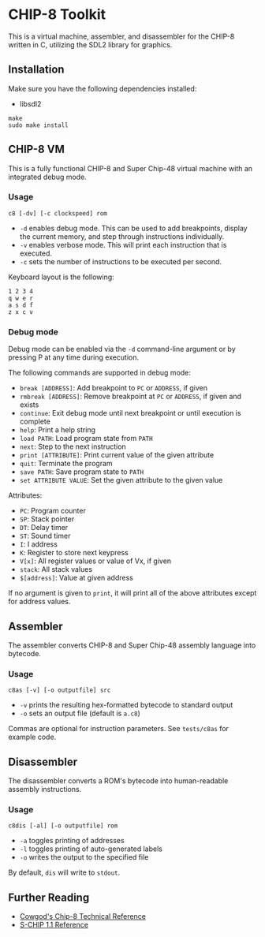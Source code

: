 # CHIP-8 Toolkit

This is a virtual machine, assembler, and disassembler for the CHIP-8 written
in C, utilizing the SDL2 library for graphics.

## Installation

Make sure you have the following dependencies installed:

* libsdl2

```
make
sudo make install
```

## CHIP-8 VM

This is a fully functional CHIP-8 and Super Chip-48 virtual machine with an
integrated debug mode.

### Usage

```
c8 [-dv] [-c clockspeed] rom
```

* `-d` enables debug mode. This can be used to add breakpoints, display the
  current memory, and step through instructions individually.
* `-v` enables verbose mode. This will print each instruction that is executed.
* `-c` sets the number of instructions to be executed per second.

Keyboard layout is the following:

```
1 2 3 4
q w e r
a s d f
z x c v
```

### Debug mode

Debug mode can be enabled via the `-d` command-line argument or by pressing P at
any time during execution.

The following commands are supported in debug mode:

* `break [ADDRESS]`: Add breakpoint to `PC` or `ADDRESS`, if given
* `rmbreak [ADDRESS]`: Remove breakpoint at `PC` or `ADDRESS`, if given and exists
* `continue`: Exit debug mode until next breakpoint or until execution is
  complete
* `help`: Print a help string
* `load PATH`: Load program state from `PATH`
* `next`: Step to the next instruction
* `print [ATTRIBUTE]`: Print current value of the given attribute
* `quit`: Terminate the program
* `save PATH`: Save program state to `PATH`
* `set ATTRIBUTE VALUE`: Set the given attribute to the given value

Attributes:

* `PC`: Program counter
* `SP`: Stack pointer
* `DT`: Delay timer
* `ST`: Sound timer
* `I`:  I address
* `K`:  Register to store next keypress
* `V[x]`:  All register values or value of Vx, if given
* `stack`: All stack values
* `$[address]`: Value at given address

If no argument is given to `print`, it will print all of the above attributes
except for address values.

## Assembler

The assembler converts CHIP-8 and Super Chip-48 assembly language into bytecode.

### Usage

```
c8as [-v] [-o outputfile] src
```

* `-v` prints the resulting hex-formatted bytecode to standard output
* `-o` sets an output file (default is `a.c8`)

Commas are optional for instruction parameters. See `tests/c8as` for example code.

## Disassembler

The disassembler converts a ROM's bytecode into human-readable assembly
instructions.

### Usage

```
c8dis [-al] [-o outputfile] rom
```

* `-a` toggles printing of addresses
* `-l` toggles printing of auto-generated labels
* `-o` writes the output to the specified file

By default, `dis` will write to `stdout`.

## Further Reading

* [Cowgod's Chip-8 Technical Reference](http://devernay.free.fr/hacks/chip8/C8TECH10.HTM)
* [S-CHIP 1.1 Reference](http://devernay.free.fr/hacks/chip8/schip.txt)